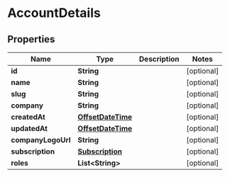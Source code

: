

# AccountDetails

## Properties

Name | Type | Description | Notes
------------ | ------------- | ------------- | -------------
**id** | **String** |  |  [optional]
**name** | **String** |  |  [optional]
**slug** | **String** |  |  [optional]
**company** | **String** |  |  [optional]
**createdAt** | [**OffsetDateTime**](OffsetDateTime.md) |  |  [optional]
**updatedAt** | [**OffsetDateTime**](OffsetDateTime.md) |  |  [optional]
**companyLogoUrl** | **String** |  |  [optional]
**subscription** | [**Subscription**](Subscription.md) |  |  [optional]
**roles** | **List&lt;String&gt;** |  |  [optional]



